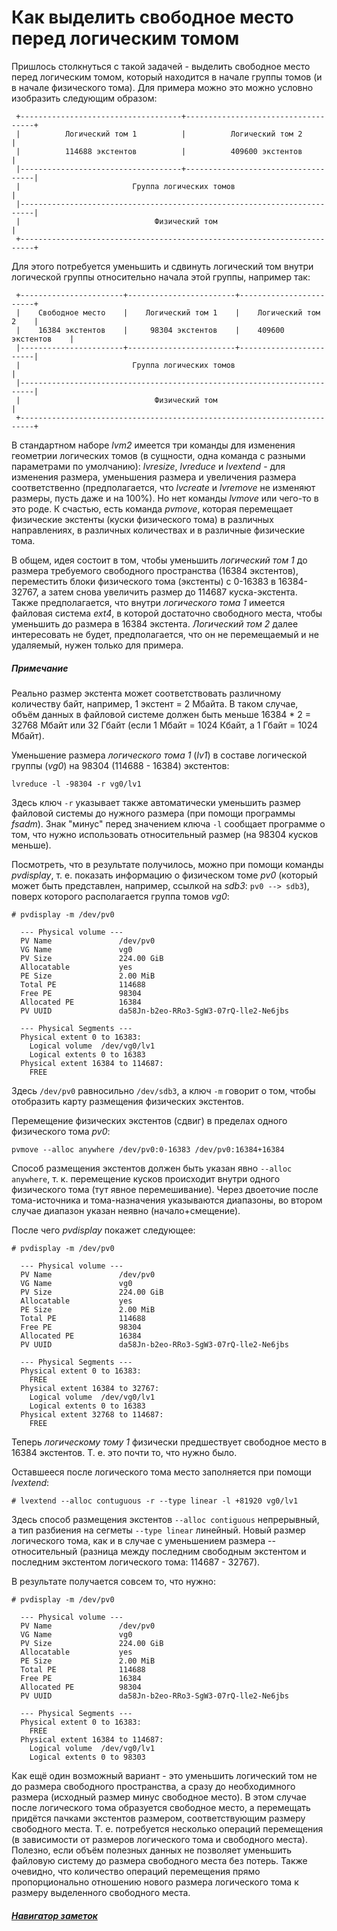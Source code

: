 # Как выделить свободное место перед логическим томом

Пришлось столкнуться с такой задачей - выделить свободное место перед логическим томом, который находится в начале группы томов (и в начале физического тома). Для примера можно это можно условно изобразить следующим образом:
```
 +------------------------------------+------------------------------------+
 |          Логический том 1          |          Логический том 2          |
 |          114688 экстентов          |          409600 экстентов          |
 |------------------------------------+------------------------------------|
 |                         Группа логических томов                         |
 |-------------------------------------------------------------------------|
 |                              Физический том                             |
 +-------------------------------------------------------------------------+
```
Для этого потребуется уменьшить и сдвинуть логический том внутри логической группы относительно начала этой группы, например так:
```
 +-----------------------+------------------------+------------------------+
 |    Свободное место    |    Логический том 1    |    Логический том 2    |
 |    16384 экстентов    |     98304 экстентов    |    409600 экстентов    |
 |-----------------------+------------------------+------------------------|
 |                         Группа логических томов                         |
 |-------------------------------------------------------------------------|
 |                              Физический том                             |
 +-------------------------------------------------------------------------+
```
В стандартном наборе *lvm2* имеется три команды для изменения геометрии логических томов (в сущности, одна команда с разными параметрами по умолчанию): *lvresize*, *lvreduce* и *lvextend* - для изменения размера, уменьшения размера и увеличения размера соответственно (предполагается, что *lvcreate* и *lvremove* не изменяют размеры, пусть даже и на 100%). Но нет команды *lvmove* или чего-то в это роде. К счастью, есть команда *pvmove*, которая перемещает физические экстенты (куски физического тома) в различных направлениях, в различных количествах и в различные физические тома.

В общем, идея состоит в том, чтобы уменьшить *логический том 1* до размера требуемого свободного пространства (16384 экстентов), переместить блоки физического тома (экстенты) с 0-16383 в 16384-32767, а затем снова увеличить размер до 114687 куска-экстента. Также предполагается, что внутри *логического тома 1* имеется файловая система *ext4*, в которой достаточно свободного места, чтобы уменьшить до размера в 16384 экстента. *Логический том 2* далее интересовать не будет, предполагается, что он не перемещаемый и не удаляемый, нужен только для примера.

##### Примечание
Реально размер экстента может соответствовать различному количеству байт, например, 1 экстент = 2 Мбайта. В таком случае, объём данных в файловой системе должен быть меньше 16384 * 2 = 32768 Мбайт или 32 Гбайт (если 1 Мбайт = 1024 Кбайт, а 1 Гбайт = 1024 Мбайт).

Уменьшение размера *логического тома 1* (*lv1*) в составе логической группы (*vg0*) на 98304 (114688 - 16384) экстентов:
```
lvreduce -l -98304 -r vg0/lv1
```
Здесь ключ `-r` указывает также автоматически уменьшить размер файловой системы до нужного размера (при помощи программы *fsadm*). Знак "минус" перед значением ключа `-l` сообщает программе о том, что нужно использовать относительный размер (на 98304 кусков меньше).

Посмотреть, что в результате получилось, можно при помощи команды *pvdisplay*, т. е. показать информацию о физическом томе *pv0* (который может быть представлен, например, ссылкой на *sdb3*: `pv0 --> sdb3`), поверх которого располагается группа томов *vg0*:
```
# pvdisplay -m /dev/pv0

  --- Physical volume ---
  PV Name               /dev/pv0
  VG Name               vg0
  PV Size               224.00 GiB
  Allocatable           yes
  PE Size               2.00 MiB
  Total PE              114688
  Free PE               98304
  Allocated PE          16384
  PV UUID               da58Jn-b2eo-RRo3-SgW3-07rQ-lle2-Ne6jbs
   
  --- Physical Segments ---
  Physical extent 0 to 16383:
    Logical volume	/dev/vg0/lv1
    Logical extents	0 to 16383
  Physical extent 16384 to 114687:
    FREE

```
Здесь `/dev/pv0` равносильно `/dev/sdb3`, а ключ `-m` говорит о том, чтобы отобразить карту размещения физических экстентов.

Перемещение физических экстентов (сдвиг) в пределах одного физического тома *pv0*:
```
pvmove --alloc anywhere /dev/pv0:0-16383 /dev/pv0:16384+16384
```
Способ размещения экстентов должен быть указан явно `--alloc anywhere`, т. к. перемещение кусков происходит внутри одного физического тома (тут явное перемешивание). Через двоеточие после тома-источника и тома-назначения указываются диапазоны, во втором случае диапазон указан неявно (начало+смещение).

После чего *pvdisplay* покажет следующее:
```
# pvdisplay -m /dev/pv0

  --- Physical volume ---
  PV Name               /dev/pv0
  VG Name               vg0
  PV Size               224.00 GiB
  Allocatable           yes
  PE Size               2.00 MiB
  Total PE              114688
  Free PE               98304
  Allocated PE          16384
  PV UUID               da58Jn-b2eo-RRo3-SgW3-07rQ-lle2-Ne6jbs
   
  --- Physical Segments ---
  Physical extent 0 to 16383:
    FREE
  Physical extent 16384 to 32767:
    Logical volume	/dev/vg0/lv1
    Logical extents	0 to 16383
  Physical extent 32768 to 114687:
    FREE

```
Теперь *логическому тому 1* физически предшествует свободное место в 16384 экстентов. Т. е. это почти то, что нужно было.

Оставшееся после логического тома место заполняется при помощи *lvextend*:
```
# lvextend --alloc contuguous -r --type linear -l +81920 vg0/lv1
```
Здесь способ размещения экстентов `--alloc contiguous` непрерывный, а тип разбиения на сегметы `--type linear` линейный. Новый размер логического тома, как и в случае с уменьшением размера -- относительный (разница между последним свободным экстентом и последним экстентом логического тома: 114687 - 32767).

В результате получается совсем то, что нужно:
```
# pvdisplay -m /dev/pv0

  --- Physical volume ---
  PV Name               /dev/pv0
  VG Name               vg0
  PV Size               224.00 GiB
  Allocatable           yes
  PE Size               2.00 MiB
  Total PE              114688
  Free PE               16384
  Allocated PE          98304
  PV UUID               da58Jn-b2eo-RRo3-SgW3-07rQ-lle2-Ne6jbs
   
  --- Physical Segments ---
  Physical extent 0 to 16383:
    FREE
  Physical extent 16384 to 114687:
    Logical volume	/dev/vg0/lv1
    Logical extents	0 to 98303

```

Как ещё один возможный вариант - это уменьшить логический том не до размера свободного пространства, а сразу до необходимного размера (исходный размер минус свободное место). В этом случае после логического тома образуется свободное место, а перемещать придётся пачками экстентов размером, соответствующим размеру свободного места. Т. е. потребуется несколько операций перемещения (в зависимости от размеров логического тома и свободного места). Полезно, если объём полезных данных не позволяет уменьшить файловую систему до размера свободного места без потерь. Также очевидно, что количество операций перемещения прямо пропорционально отношению нового размера логического тома к размеру выделенного свободного места.

##### [Навигатор заметок](index.md)
